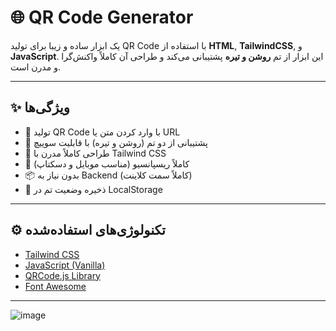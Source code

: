 # 🌐 QR Code Generator

یک ابزار ساده و زیبا برای تولید QR Code با استفاده از **HTML**, **TailwindCSS**, و **JavaScript**. این ابزار از تم **روشن و تیره** پشتیبانی می‌کند و طراحی آن کاملاً واکنش‌گرا و مدرن است.

---

## ✨ ویژگی‌ها

- 🔷 تولید QR Code با وارد کردن متن یا URL
- 🌙 پشتیبانی از دو تم (روشن و تیره) با قابلیت سوییچ
- 💨 طراحی کاملاً مدرن با Tailwind CSS
- 📱 کاملاً ریسپانسیو (مناسب موبایل و دسکتاپ)
- 📦 بدون نیاز به Backend (کاملاً سمت کلاینت)
- 📌 ذخیره وضعیت تم در LocalStorage

---

## ⚙️ تکنولوژی‌های استفاده‌شده

- [Tailwind CSS](https://tailwindcss.com)
- [JavaScript (Vanilla)](https://developer.mozilla.org/en-US/docs/Web/JavaScript)
- [QRCode.js Library](https://github.com/davidshimjs/qrcodejs)
- [Font Awesome](https://fontawesome.com)

---

![image](https://github.com/user-attachments/assets/80982427-72a7-484f-a335-6171004f766f)

